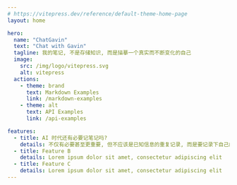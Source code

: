 ```yaml
---
# https://vitepress.dev/reference/default-theme-home-page
layout: home

hero:
  name: "ChatGavin"
  text: "Chat with Gavin"
  tagline: 我的笔记, 不是存储知识, 而是描摹一个真实而不断变化的自己
  image:
    src: /img/logo/vitepress.svg
    alt: vitepress
  actions:
    - theme: brand
      text: Markdown Examples
      link: /markdown-examples
    - theme: alt
      text: API Examples
      link: /api-examples

features:
  - title: AI 时代还有必要记笔记吗?
    details: 不仅有必要甚至更重要, 但不应该是已知信息的重复记录, 而是要记录下自己的偏见与无知, 记录下自己费心思和把手弄脏的实践过程, 记录那些无法被大模型预测的独属于自己的心情与感悟, 只有这样才知道什么样的问题对自己真正重要
  - title: Feature B
    details: Lorem ipsum dolor sit amet, consectetur adipiscing elit
  - title: Feature C
    details: Lorem ipsum dolor sit amet, consectetur adipiscing elit
---
```


